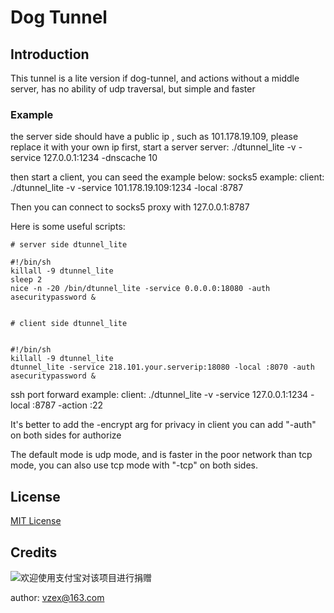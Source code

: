 # Dog Tunnel

## Introduction
This tunnel is a lite version if dog-tunnel, and actions without a middle server, has no ability of udp traversal, but simple and faster
### Example
the server side should have a public ip , such as 101.178.19.109, please replace it with your own ip
first, start a server
server: ./dtunnel_lite -v -service 127.0.0.1:1234 -dnscache 10

then start a client, you can seed the example below:
socks5 example:
client: ./dtunnel_lite -v -service 101.178.19.109:1234 -local :8787

Then you can connect to socks5 proxy with 127.0.0.1:8787

Here is some useful scripts:
```
# server side dtunnel_lite

#!/bin/sh
killall -9 dtunnel_lite
sleep 2
nice -n -20 /bin/dtunnel_lite -service 0.0.0.0:18080 -auth asecuritypassword &


# client side dtunnel_lite


#!/bin/sh
killall -9 dtunnel_lite
dtunnel_lite -service 218.101.your.serverip:18080 -local :8070 -auth asecuritypassword &
```

ssh port forward example:
client: ./dtunnel_lite -v -service 127.0.0.1:1234 -local :8787 -action :22

It's better to add the -encrypt arg for privacy in client
you can add "-auth" on both sides for authorize

The default mode is udp mode, and is faster in the poor network than tcp mode, you can also use tcp mode with "-tcp" on both sides.
## License

[MIT License](LICENSE)

## Credits
![欢迎使用支付宝对该项目进行捐赠](https://raw.githubusercontent.com/vzex/dog-tunnel/udpVersion/dog-tunnel.png)

author: vzex@163.com
